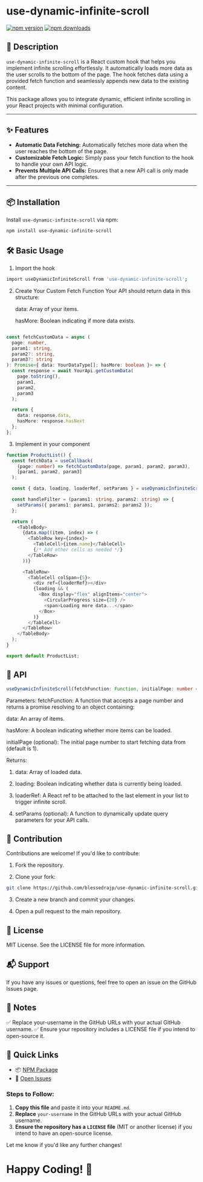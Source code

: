 # use-dynamic-infinite-scroll

[![npm version](https://img.shields.io/npm/v/use-dynamic-infinite-scroll)](https://www.npmjs.com/package/use-dynamic-infinite-scroll)
[![npm downloads](https://img.shields.io/npm/dt/use-dynamic-infinite-scroll)](https://www.npmjs.com/package/use-dynamic-infinite-scroll)

## 📖 Description

`use-dynamic-infinite-scroll` is a React custom hook that helps you implement infinite scrolling effortlessly. It automatically loads more data as the user scrolls to the bottom of the page. The hook fetches data using a provided fetch function and seamlessly appends new data to the existing content.

This package allows you to integrate dynamic, efficient infinite scrolling in your React projects with minimal configuration.

---

## ✨ Features

- **Automatic Data Fetching:** Automatically fetches more data when the user reaches the bottom of the page.
- **Customizable Fetch Logic:** Simply pass your fetch function to the hook to handle your own API logic.
- **Prevents Multiple API Calls:** Ensures that a new API call is only made after the previous one completes.

---

## 📦 Installation

Install `use-dynamic-infinite-scroll` via npm:

```bash
npm install use-dynamic-infinite-scroll 
```

## 🛠️ Basic Usage

1. Import the hook
```bash 
import useDynamicInfiniteScroll from 'use-dynamic-infinite-scroll';
 ```
2. Create Your Custom Fetch Function
    Your API should return data in this structure:

    data: Array of your items.

    hasMore: Boolean indicating if more data exists.
  ```ts 

  const fetchCustomData = async (
    page: number,
    param1: string,
    param2?: string,
    param3?: string
  ): Promise<{ data: YourDataType[]; hasMore: boolean }> => {
    const response = await YourApi.getCustomData(
      page.toString(),
      param1,
      param2,
      param3
    );

    return {
      data: response.data,
      hasMore: response.hasNext
    };
  };


  ```

3. Implement in your component

```ts 
function ProductList() {
  const fetchData = useCallback(
    (page: number) => fetchCustomData(page, param1, param2, param3),
    [param1, param2, param3]
  );

  const { data, loading, loaderRef, setParams } = useDynamicInfiniteScroll(fetchData);

  const handleFilter = (params1: string, params2: string) => {
    setParams({ params1: params1, params2: params2 });
  };

  return (
    <TableBody>
      {data.map((item, index) => (
        <TableRow key={index}>
          <TableCell>{item.name}</TableCell>
          {/* Add other cells as needed */}
        </TableRow>
      ))}

      <TableRow>
        <TableCell colSpan={5}>
          <div ref={loaderRef}></div>
          {loading && (
            <Box display="flex" alignItems="center">
              <CircularProgress size={20} />
              <span>Loading more data...</span>
            </Box>
          )}
        </TableCell>
      </TableRow>
    </TableBody>
  );
}

export default ProductList;

```


## 📑 API
```ts
useDynamicInfiniteScroll(fetchFunction: Function, initialPage: number = 1)
```

Parameters:
fetchFunction: A function that accepts a page number and returns a promise resolving to an object containing:

data: An array of items.

hasMore: A boolean indicating whether more items can be loaded.

initialPage (optional): The initial page number to start fetching data from (default is 1).

Returns:
1. data: Array of loaded data.

2. loading: Boolean indicating whether data is currently being loaded.

3. loaderRef: A React ref to be attached to the last element in your list to trigger infinite scroll.

4. setParams (optional): A function to dynamically update query parameters for your API calls.


## 🤝 Contribution
Contributions are welcome!
If you'd like to contribute:

1. Fork the repository.

2. Clone your fork:

```bash 
git clone https://github.com/blessedrajp/use-dynamic-infinite-scroll.git
```
3. Create a new branch and commit your changes.

4. Open a pull request to the main repository.



## 📄 License
MIT License. See the LICENSE file for more information.


## 📬 Support
If you have any issues or questions, feel free to open an issue on the GitHub Issues page.

## 📌 Notes
✅ Replace your-username in the GitHub URLs with your actual GitHub username.
✅ Ensure your repository includes a LICENSE file if you intend to open-source it.

## 🔗 Quick Links

- 📦 [NPM Package](https://www.npmjs.com/package/use-dynamic-infinite-scroll)
- 🐞 [Open Issues](https://github.com/blessedrajp/use-dynamic-infinite-scroll/issues)


### Steps to Follow:
1. **Copy this file** and paste it into your `README.md`.
2. **Replace** `your-username` in the GitHub URLs with your actual GitHub username.
3. **Ensure the repository has a `LICENSE` file** (MIT or another license) if you intend to have an open-source license.

Let me know if you'd like any further changes!

# Happy Coding! 🚀









